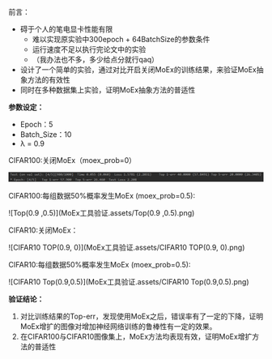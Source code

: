前言：

- 碍于个人的笔电显卡性能有限
  - 难以实现原实验中300epoch + 64BatchSize的参数条件
  - 运行速度不足以执行完论文中的实验
  - （我办法也不多，多少给点分就行qaq）
- 设计了一个简单的实验，通过对比开启关闭MoEx的训练结果，来验证MoEx抽象方法的有效性
- 同时在多种数据集上实验，证明MoEx抽象方法的普适性





**参数设定：**

- Epoch：5
- Batch_Size：10
- λ = 0.9



CIFAR100:关闭MoEx（moex_prob=0）

![Top(0.9,0)](MoEx工具验证.assets/Top(0.9,0).png)

CIFAR100:每组数据50%概率发生MoEx (moex_prob=0.5):

![Top(0.9 ,0.5)](MoEx工具验证.assets/Top(0.9 ,0.5).png)



CIFAR10:关闭MoEx：

![CIFAR10 TOP(0.9, 0)](MoEx工具验证.assets/CIFAR10 TOP(0.9, 0).png)

CIFAR10:每组数据50%概率发生MoEx (moex_prob=0.5):

![CIFAR10 Top(0.9,0.5)](MoEx工具验证.assets/CIFAR10 Top(0.9,0.5).png)



**验证结论：**

1. 对比训练结果的Top-err，发现使用MoEx之后，错误率有了一定的下降，证明MoEx增扩的图像对增加神经网络训练的鲁棒性有一定的效果。
2. 在CIFAR100与CIFAR10图像集上，MoEx方法均表现有效，证明MoEx增扩方法的普适性

